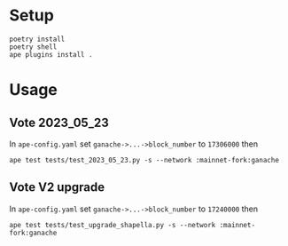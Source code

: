 # Setup
```
poetry install
poetry shell
ape plugins install .
```

# Usage
## Vote 2023_05_23
In `ape-config.yaml` set `ganache->...->block_number` to `17306000`
then
```shell
ape test tests/test_2023_05_23.py -s --network :mainnet-fork:ganache
```

## Vote V2 upgrade
In `ape-config.yaml` set `ganache->...->block_number` to `17240000`
then
```shell
ape test tests/test_upgrade_shapella.py -s --network :mainnet-fork:ganache
```
